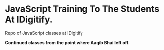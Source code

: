 # JavaScript Training To The Students At IDigitify.

<p>Repo of JavaScript classes at IDigitify</p>
<b>Continued classes from the point where Aaqib Bhai left off.</b>
